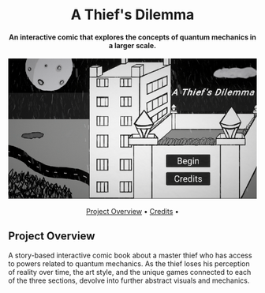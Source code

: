 <h1 align="center">
<br>
A Thief's Dilemma
</h1>

<h4 align="center">An interactive comic that explores the concepts of quantum mechanics in a larger scale.</h4>

![screenshot](img/AThief'sDilemma.png "A Thief's Dilemma")

<p align="center">
  <a href="#project-overview">Project Overview</a> •
  <a href="#credits">Credits</a> •
</p>

## Project Overview
A story-based interactive comic book about a master thief who has access to powers related to quantum mechanics. As the thief loses his perception of reality over time, the art style, and the unique games connected to each of the three sections, devolve into further abstract visuals and mechanics.

<!-- # Quantum Comic
Interactive Comic based on Quantum Mechanics -->
